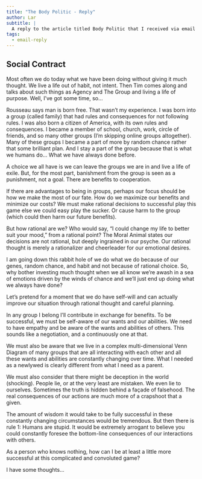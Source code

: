 ```yaml
---
title: "The Body Politic - Reply"
author: Lar
subtitle: |
  A reply to the article titled Body Politic that I received via email
tags:
  - email-reply
---
```


## Social Contract

Most often we do today what we have been doing without giving it much thought. We live a life out of habit, not intent. Then Tim comes along and talks about such things as Agency and The Group and living a life of purpose. Well, I’ve got some time, so…

Rousseau says man is born free. That wasn’t my experience. I was born into a group (called family) that had rules and consequences for not following rules. I was also born a citizen of America, with its own rules and consequences. I became a member of school, church, work, circle of friends, and so many other groups (I’m skipping online groups altogether). Many of these groups I became a part of more by random chance rather that some brilliant plan. And I stay a part of the group because that is what we humans do… What we have always done before.

A choice we all have is we can leave the groups we are in and live a life of exile. But, for the most part, banishment from the group is seen as a punishment, not a goal. There are benefits to cooperation.

If there are advantages to being in groups, perhaps our focus should be how we make the most of our fate. How do we maximize our benefits and minimize our costs? We must make rational decisions to successful play this game else we could easy play the sucker. Or cause harm to the group (which could then harm our future benefits).

But how rational are we? Who would say, “I could change my life to better suit your mood,” from a rational point? The Moral Animal states our decisions are not rational, but deeply ingrained in our psyche. Our rational thought is merely a rationalizer and cheerleader for our emotional desires.

I am going down this rabbit hole of we do what we do because of our genes, random chance, and habit and not because of rational choice. So, why bother investing much thought when we all know we’re awash in a sea of emotions driven by the winds of chance and we’ll just end up doing what we always have done?

Let’s pretend for a moment that we do have self-will and can actually improve our situation through rational thought and careful planning.

In any group I belong I’ll contribute in exchange for benefits. To be successful, we must be self-aware of our wants and our abilities. We need to have empathy and be aware of the wants and abilities of others. This sounds like a negotiation, and a continuously one at that.

We must also be aware that we live in a complex multi-dimensional Venn Diagram of many groups that are all interacting with each other and all these wants and abilities are constantly changing over time. What I needed as a newlywed is clearly different from what I need as a parent.

We must also consider that there might be deception in the world (shocking). People lie, or at the very least are mistaken. We even lie to ourselves. Sometimes the truth is hidden behind a façade of falsehood. The real consequences of our actions are much more of a crapshoot that a given.

The amount of wisdom it would take to be fully successful in these constantly changing circumstances would be tremendous. But then there is rule 1: Humans are stupid. It would be extremely arrogant to believe you could constantly foresee the bottom-line consequences of our interactions with others.

As a person who knows nothing, how can I be at least a little more successful at this complicated and convoluted game?

I have some thoughts…
